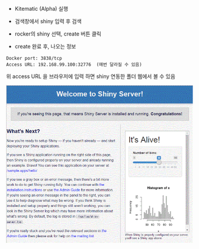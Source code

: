 - Kitematic (Alpha) 실행


- 검색창에서 shiny 입력 후 검색


- rocker의 shiny 선택, create 버튼 클릭


- create 완료 후, 나오는 정보

```
Docker port: 3838/tcp
Access URL: 192.168.99.100:32776  (매번 달라질 수 있음) 
```



위 access URL 을 브라우저에 입력 하면 shiny 연동한 폴더 웹에서 볼 수 있음

![rstudio_capture](https://github.com/nowage/webr-dev-test/blob/master/hgjun/Docker%20containers%20-%20Shiny/shinyWebPage.gif)